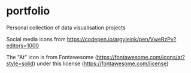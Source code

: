 # portfolio

Personal collection of data visualisation projects

Social media icons from https://codepen.io/argyleink/pen/VweRzPv?editors=1000

The "At" icon is from Fontawesome (https://fontawesome.com/icons/at?style=solid) under this license (https://fontawesome.com/license)
